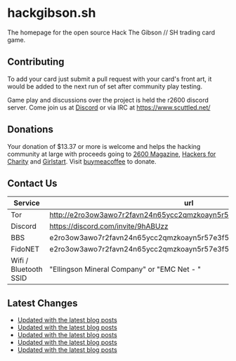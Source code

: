 # hackgibson.sh
The homepage for the open source Hack The Gibson // SH trading card game.


## Contributing

To add your card just submit a pull request with your card's front art, it would be added to the next run of set after community play testing.

Game play and discussions over the project is held the r2600 discord server. Come join us at [Discord](https://discord.com/invite/9hABUzz) or via IRC at https://www.scuttled.net/


## Donations

Your donation of $13.37 or more is welcome and helps the hacking community at large with proceeds going to [2600 Magazine](https://2600.com/), [Hackers for Charity](https://hackersforcharity.org) and [Girlstart](https://girlstart.org).  Visit [buymeacoffee](https://www.buymeacoffee.com/hackgibson.sh) to donate.


## Contact Us

Service | url
-|-
Tor | http://e2ro3ow3awo7r2favn24n65ycc2qmzkoayn5r57e3f56nvjwdcgg32ad.onion
Discord | https://discord.com/invite/9hABUzz
BBS | e2ro3ow3awo7r2favn24n65ycc2qmzkoayn5r57e3f56nvjwdcgg32ad.onion:23
FidoNET | e2ro3ow3awo7r2favn24n65ycc2qmzkoayn5r57e3f56nvjwdcgg32ad.onion:24554
Wifi / Bluetooth SSID | "Ellingson Mineral Company" or "EMC Net - <fidonet address>"

## Latest Changes
<!-- BLOG-POST-LIST:START -->
- [Updated with the latest blog posts](https://github.com/DFW2600/hackgibson.sh/commit/53690cea5faabb3658aebac50c72dc6b52839278)
- [Updated with the latest blog posts](https://github.com/DFW2600/hackgibson.sh/commit/6ced2ac510a50b1e3f18cbf71bd4174190329ec1)
- [Updated with the latest blog posts](https://github.com/DFW2600/hackgibson.sh/commit/6dcb72759ba516b9ccef9ba051eec8635b1d3700)
- [Updated with the latest blog posts](https://github.com/DFW2600/hackgibson.sh/commit/e5375d6c397ac63fbabdb697abbb9e9cb36f4ba7)
- [Updated with the latest blog posts](https://github.com/DFW2600/hackgibson.sh/commit/f65474d8b39be49bd1ef0b2b90fd7ff60676405f)
<!-- BLOG-POST-LIST:END -->
